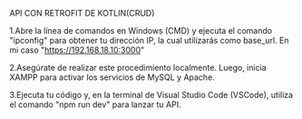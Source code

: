 API CON RETROFIT DE KOTLIN(CRUD)

1.Abre la línea de comandos en Windows (CMD) y ejecuta el comando "ipconfig" para obtener tu dirección IP, la cual utilizarás como base_url. En mi caso "https://192.168.18.10:3000"

2.Asegúrate de realizar este procedimiento localmente. Luego, inicia XAMPP para activar los servicios de MySQL y Apache.

3.Ejecuta tu código y, en la terminal de Visual Studio Code (VSCode), utiliza el comando "npm run dev" para lanzar tu API.
